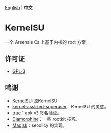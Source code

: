 [English](README.md) | **中文**

# KernelSU

一个 Arsenals Os 上基于内核的 root 方案。

## 许可证

- [GPL-3](https://www.gnu.org/licenses/gpl-3.0.html)

## 鸣谢

- [KernelSU](https://github.com/tiann/KernelSU): 原KernelSU
- [kernel-assisted-superuser](https://git.zx2c4.com/kernel-assisted-superuser/about/)：KernelSU 的灵感。
- [true](https://github.com/brevent/genuine/)：apk v2 签名验证。
- [Diamorphine](https://github.com/m0nad/Diamorphine)：一些 rootkit 技巧。
- [Magisk](https://github.com/topjohnwu/Magisk)：sepolicy 的实现。
